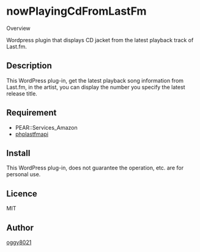 nowPlayingCdFromLastFm
======================

Overview

  Wordpress plugin that displays CD jacket from the latest playback track of Last.fm.

## Description

  This WordPress plug-in, get the latest playback song information from Last.fm, in the artist, you can display the number you specify the latest release title.

## Requirement

* PEAR::Services_Amazon
* [phplastfmapi](https://sourceforge.jp/projects/sfnet_phplastfmapi/)

## Install

  This WordPress plug-in, does not guarantee the operation, etc. are for personal use.

## Licence

MIT

## Author

[oggy8021](https://github.com/oggy8021)

